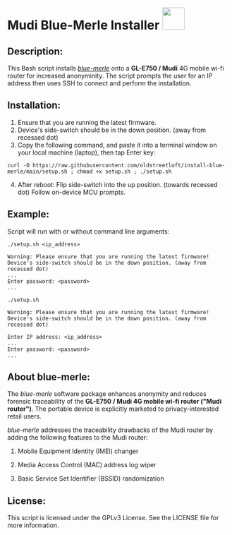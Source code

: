 # Mudi Blue-Merle Installer  <img src="https://user-images.githubusercontent.com/95660759/234453418-60f008a9-632b-4d48-bc9d-218ce659d304.png" width="50" height="50">
## Description:
This Bash script installs *[blue-merle](https://github.com/srlabs/blue-merle)* onto a **GL-E750 / Mudi** 4G mobile wi-fi router for increased anonyminity. The script prompts the user for an IP address then uses SSH to connect and perform the installation.

## Installation:
1.  Ensure that you are running the latest firmware.
2.  Device's side-switch should be in the down position. (away from recessed dot)
3.  Copy the following command, and paste it into a terminal window on your local machine (laptop), then tap Enter key:
```
curl -O https://raw.githubusercontent.com/oldstreetloft/install-blue-merle/main/setup.sh ; chmod +x setup.sh ; ./setup.sh
```
4.  After reboot: Flip side-switch into the up position. (towards recessed dot)
Follow on-device MCU prompts.

## Example:
Script will run with or without command line arguments:
```
./setup.sh <ip_address>

Warning: Please ensure that you are running the latest firmware!
Device's side-switch should be in the down position. (away from recessed dot)
...
Enter password: <password>
...
```
```
./setup.sh

Warning: Please ensure that you are running the latest firmware!
Device's side-switch should be in the down position. (away from recessed dot)

Enter IP address: <ip_address>
...
Enter password: <password>
...
```

## About blue-merle:
The *blue-merle* software package enhances anonymity and reduces forensic traceability of the **GL-E750 / Mudi 4G mobile wi-fi router ("Mudi router")**. The portable device is explicitly marketed to privacy-interested retail users.

*blue-merle* addresses the traceability drawbacks of the Mudi router by adding the following features to the Mudi router:

1.  Mobile Equipment Identity (IMEI) changer

2.  Media Access Control (MAC) address log wiper

3.  Basic Service Set Identifier (BSSID) randomization

## License:
This script is licensed under the GPLv3 License. See the LICENSE file for more information.
